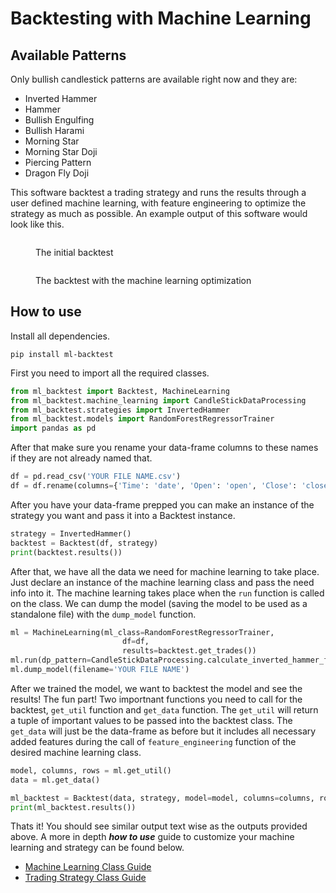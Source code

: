 # Backtesting with Machine Learning

## Available Patterns

Only bullish candlestick patterns are available right now and they are:

* Inverted Hammer
* Hammer
* Bullish Engulfing
* Bullish Harami
* Morning Star
* Morning Star Doji
* Piercing Pattern
* Dragon Fly Doji

This software backtest a trading strategy and runs the results through a user defined machine learning, with feature engineering to optimize the strategy as much as possible. An example output of this software would look like this.

<figure><img src=".gitbook/assets/Screenshot 2024-03-18 at 12.15.50 AM.png" alt=""><figcaption><p>The initial backtest</p></figcaption></figure>

<figure><img src=".gitbook/assets/Screenshot 2024-03-18 at 12.15.54 AM.png" alt=""><figcaption><p>The backtest with the machine learning optimization</p></figcaption></figure>

## How to use

Install all dependencies.

```
pip install ml-backtest
```

First you need to import all the required classes.

```python
from ml_backtest import Backtest, MachineLearning
from ml_backtest.machine_learning import CandleStickDataProcessing
from ml_backtest.strategies import InvertedHammer
from ml_backtest.models import RandomForestRegressorTrainer
import pandas as pd
```

After that make sure you rename your data-frame columns to these names if they are not already named that.

```python
df = pd.read_csv('YOUR FILE NAME.csv')
df = df.rename(columns={'Time': 'date', 'Open': 'open', 'Close': 'close', 'High': 'high', 'Low': 'low'})
```

After you have your data-frame prepped you can make an instance of the strategy you want and pass it into a Backtest instance.&#x20;

```python
strategy = InvertedHammer()
backtest = Backtest(df, strategy)
print(backtest.results())
```

After that, we have all the data we need for machine learning to take place. Just declare an instance of the machine learning class and pass the need info into it. The machine learning takes place when the `run` function is called on the class. We can dump the model (saving the model to be used as a standalone file) with the `dump_model` function.&#x20;

```python
ml = MachineLearning(ml_class=RandomForestRegressorTrainer,
                         df=df,
                         results=backtest.get_trades())
ml.run(dp_pattern=CandleStickDataProcessing.calculate_inverted_hammer_features)
ml.dump_model(filename='YOUR FILE NAME')
```

After we trained the model, we want to backtest the model and see the results! The fun part! Two importnant functions you need to call for the backtest, `get_util` function and `get_data` function. The `get_util` will return a tuple of important values to be passed into the backtest class. The `get_data` will just be the data-frame as before but it includes all necessary added features during the call of `feature_engineering` function of the desired machine learning class.

```python
model, columns, rows = ml.get_util()
data = ml.get_data()

ml_backtest = Backtest(data, strategy, model=model, columns=columns, rows=rows, cs_pattern=True)
print(ml_backtest.results())
```

Thats it! You should see similar output text wise as the outputs provided above. A more in depth _**how to use**_ guide to customize your machine learning and strategy can be found below.

* [Machine Learning Class Guide](backtesting-with-machine-learning/machine-learning-class-guide.md)
* [Trading Strategy Class Guide](backtesting-with-machine-learning/strategy-creation-class-guide.md)
